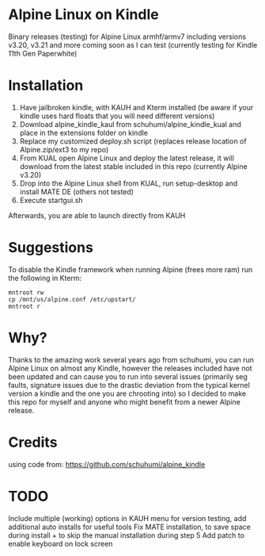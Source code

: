 # Alpine Linux on Kindle
Binary releases (testing) for Alpine Linux armhf/armv7 including versions v3.20, v3.21 and more coming soon as I can test (currently testing for Kindle 11th Gen Paperwhite)

# Installation
1. Have jailbroken kindle, with KAUH and Kterm installed (be aware if your kindle uses hard floats that you will need different versions)
2. Download alpine_kindle_kaul from schuhumi/alpine_kindle_kual and place in the extensions folder on kindle
3. Replace my customized deploy.sh script (replaces release location of Alpine.zip/ext3 to my repo)
4. From KUAL open Alpine Linux and deploy the latest release, it will download from the latest stable included in this repo (currently Alpine v3.20)
5. Drop into the Alpine Linux shell from KUAL, run setup-desktop and install MATE DE (others not tested)
6. Execute startgui.sh

Afterwards, you are able to launch directly from KAUH

# Suggestions
To disable the Kindle framework when running Alpine (frees more ram) run the following in Kterm:
```
mntroot rw
cp /mnt/us/alpine.conf /etc/upstart/
mntroot r
```
# Why?
Thanks to the amazing work several years ago from schuhumi, you can run Alpine Linux on almost any Kindle, however the releases included have not been updated and can cause you to run into several issues (primarily seg faults, signature issues due to the drastic deviation from the typical kernel version a kindle and the one you are chrooting into) so I decided to make this repo for myself and anyone who might benefit from a newer Alpine release.

# Credits
using code from: https://github.com/schuhumi/alpine_kindle

# TODO
Include multiple (working) options in KAUH menu for version testing, add additional auto installs for useful tools
Fix MATE installation, to save space during install + to skip the manual installation during step 5
Add patch to enable keyboard on lock screen
